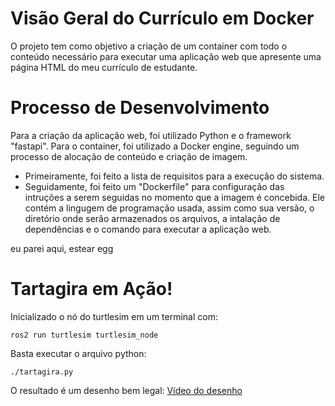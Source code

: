 # Visão Geral do Currículo em Docker
O projeto tem como objetivo a criação de um container com todo o conteúdo necessário para executar uma aplicação web que apresente uma página HTML do meu currículo de estudante.

# Processo de Desenvolvimento
Para a criação da aplicação web, foi utilizado Python e o framework "fastapi".
Para o container, foi utilizado a Docker engine, seguindo um processo de alocação de conteúdo e criação de imagem.
- Primeiramente, foi feito a lista de requisitos para a execução do sistema.
- Seguidamente, foi feito um "Dockerfile" para configuração das intruções a serem seguidas no momento que a imagem é concebida. Ele contém a lingugem de programação usada, assim como sua versão, o diretório onde serão armazenados os arquivos, a intalação de dependências e o comando para executar a aplicação web.

eu parei aqui, estear egg
# Tartagira em Ação!
Inicializado o nó do turtlesim em um terminal com:
```
ros2 run turtlesim turtlesim_node
```
Basta executar o arquivo python:
```
./tartagira.py
```
O resultado é um desenho bem legal:
[Vídeo do desenho](https://drive.google.com/file/d/1IP8-7CgHybe9J5YoDg-3Prv1ej7T2G2e/view?usp=sharing)
